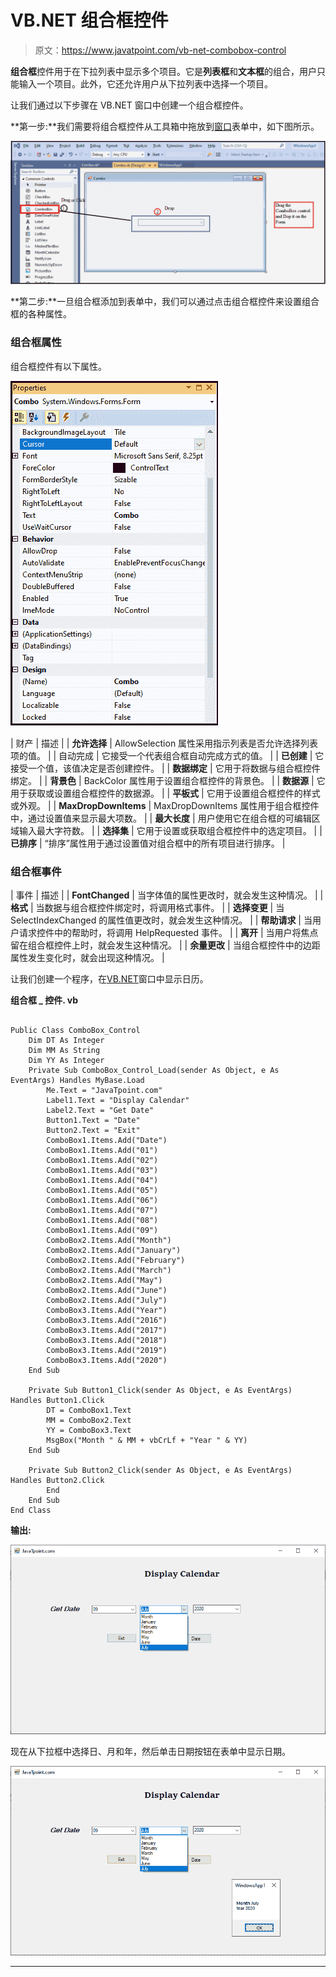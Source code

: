 # VB.NET 组合框控件

> 原文：<https://www.javatpoint.com/vb-net-combobox-control>

**组合框**控件用于在下拉列表中显示多个项目。它是**列表框**和**文本框**的组合，用户只能输入一个项目。此外，它还允许用户从下拉列表中选择一个项目。

让我们通过以下步骤在 VB.NET 窗口中创建一个组合框控件。

**第一步:**我们需要将组合框控件从工具箱中拖放到[窗口](https://www.javatpoint.com/windows)表单中，如下图所示。

![VB.NET ComboBox Control](img/8c62275ba921fbe7791cd34727422397.png)

**第二步:**一旦组合框添加到表单中，我们可以通过点击组合框控件来设置组合框的各种属性。

### 组合框属性

组合框控件有以下属性。

![VB.NET ComboBox Control](img/911e79597b002639ee9b8741ceffb367.png)

| 财产 | 描述 |
| **允许选择** | AllowSelection 属性采用指示列表是否允许选择列表项的值。 |
| 自动完成 | 它接受一个代表组合框自动完成方式的值。 |
| **已创建** | 它接受一个值，该值决定是否创建控件。 |
| **数据绑定** | 它用于将数据与组合框控件绑定。 |
| **背景色** | BackColor 属性用于设置组合框控件的背景色。 |
| **数据源** | 它用于获取或设置组合框控件的数据源。 |
| **平板式** | 它用于设置组合框控件的样式或外观。 |
| **MaxDropDownItems** | MaxDropDownItems 属性用于组合框控件中，通过设置值来显示最大项数。 |
| **最大长度** | 用户使用它在组合框的可编辑区域输入最大字符数。 |
| **选择集** | 它用于设置或获取组合框控件中的选定项目。 |
| **已排序** | “排序”属性用于通过设置值对组合框中的所有项目进行排序。 |

### 组合框事件

| 事件 | 描述 |
| **FontChanged** | 当字体值的属性更改时，就会发生这种情况。 |
| **格式** | 当数据与组合框控件绑定时，将调用格式事件。 |
| **选择变更** | 当 SelectIndexChanged 的属性值更改时，就会发生这种情况。 |
| **帮助请求** | 当用户请求控件中的帮助时，将调用 HelpRequested 事件。 |
| **离开** | 当用户将焦点留在组合框控件上时，就会发生这种情况。 |
| **余量更改** | 当组合框控件中的边距属性发生变化时，就会出现这种情况。 |

让我们创建一个程序，在[VB.NET](https://www.javatpoint.com/vb-net)窗口中显示日历。

**组合框 _ 控件. vb**

```

Public Class ComboBox_Control
    Dim DT As Integer
    Dim MM As String
    Dim YY As Integer
    Private Sub ComboBox_Control_Load(sender As Object, e As EventArgs) Handles MyBase.Load
        Me.Text = "JavaTpoint.com"
        Label1.Text = "Display Calendar"
        Label2.Text = "Get Date"
        Button1.Text = "Date"
        Button2.Text = "Exit"
        ComboBox1.Items.Add("Date")
        ComboBox1.Items.Add("01")
        ComboBox1.Items.Add("02")
        ComboBox1.Items.Add("03")
        ComboBox1.Items.Add("04")
        ComboBox1.Items.Add("05")
        ComboBox1.Items.Add("06")
        ComboBox1.Items.Add("07")
        ComboBox1.Items.Add("08")
        ComboBox1.Items.Add("09")
        ComboBox2.Items.Add("Month")
        ComboBox2.Items.Add("January")
        ComboBox2.Items.Add("February")
        ComboBox2.Items.Add("March")
        ComboBox2.Items.Add("May")
        ComboBox2.Items.Add("June")
        ComboBox2.Items.Add("July")
        ComboBox3.Items.Add("Year")
        ComboBox3.Items.Add("2016")
        ComboBox3.Items.Add("2017")
        ComboBox3.Items.Add("2018")
        ComboBox3.Items.Add("2019")
        ComboBox3.Items.Add("2020")
    End Sub

    Private Sub Button1_Click(sender As Object, e As EventArgs) Handles Button1.Click
        DT = ComboBox1.Text
        MM = ComboBox2.Text
        YY = ComboBox3.Text
        MsgBox("Month " & MM + vbCrLf + "Year " & YY)
    End Sub

    Private Sub Button2_Click(sender As Object, e As EventArgs) Handles Button2.Click
        End
    End Sub
End Class

```

**输出:**

![VB.NET ComboBox Control](img/540bbebfd19c009177e5f1292bf0651d.png)

现在从下拉框中选择日、月和年，然后单击日期按钮在表单中显示日期。

![VB.NET ComboBox Control](img/0045fd3854286e97e9d2fec323a86ffb.png)

* * *